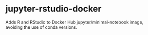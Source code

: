 # jupyter-rstudio-docker
Adds R and RStudio to Docker Hub jupyter/minimal-notebook image, avoiding the use of conda versions.
